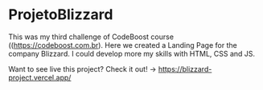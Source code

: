 # ProjetoBlizzard

This was my third challenge of CodeBoost course ((https://codeboost.com.br). Here we created a Landing Page for the company Blizzard. I could develop more my skills with HTML, CSS and JS.

Want to see live this project? Check it out! -> https://blizzard-project.vercel.app/
